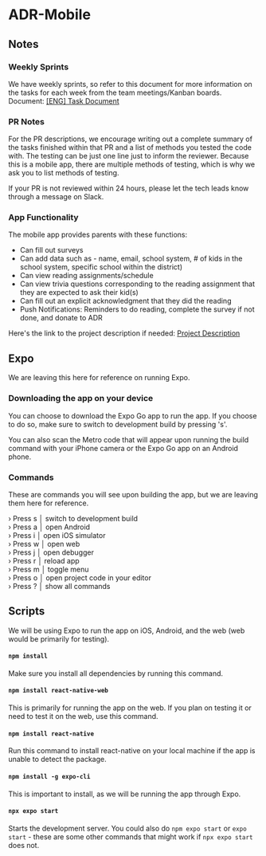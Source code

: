 # ADR-Mobile

## Notes

### Weekly Sprints
We have weekly sprints, so refer to this document for more information on the tasks for each week from the team meetings/Kanban boards.
Document: [[ENG] Task Document](https://docs.google.com/document/d/1g5TbIgoe8DSwe-ge1hGJ00EVvwB7iH6icC0brqSoiNI/edit?usp=sharing)

### PR Notes
For the PR descriptions, we encourage writing out a complete summary of the tasks finished within that PR and a list of 
methods you tested the code with. The testing can be just one line just to inform the reviewer. Because this is a mobile app,
there are multiple methods of testing, which is why we ask you to list methods of testing.

If your PR is not reviewed within 24 hours, please let the tech leads know through a message on Slack.

### App Functionality
The mobile app provides parents with these functions:
- Can fill out surveys
- Can add data such as - name, email, school system, # of kids in the school system, specific school within the district)
- Can view reading assignments/schedule
- Can view trivia questions corresponding to the reading assignment that they are expected to ask their kid(s)
- Can fill out an explicit acknowledgment that they did the reading
- Push Notifications: Reminders to do reading, complete the survey if not done, and donate to ADR

Here's the link to the project description if needed: [Project Description](https://docs.google.com/document/d/1y50XRpccxLHVL44KJC0-1UytJAYSf8k1pp2nCGeGgBs/edit)

## Expo
We are leaving this here for reference on running Expo.

### Downloading the app on your device
You can choose to download the Expo Go app to run the app. If you choose to do so, make sure to switch to development build by pressing 's'.

You can also scan the Metro code that will appear upon running the build command with your iPhone camera or the Expo Go app on an Android phone.

### Commands
These are commands you will see upon building the app, but we are leaving them here for reference.

› Press s │ switch to development build\
› Press a │ open Android\
› Press i │ open iOS simulator\
› Press w │ open web\
› Press j │ open debugger\
› Press r │ reload app\
› Press m │ toggle menu\
› Press o │ open project code in your editor\
› Press ? │ show all commands

## Scripts
We will be using Expo to run the app on iOS, Android, and the web (web would be primarily for testing).

#### `npm install`
Make sure you install all dependencies by running this command.

#### `npm install react-native-web`
This is primarily for running the app on the web. If you plan on testing it or need to test it on the web, use this command.

#### `npm install react-native`
Run this command to install react-native on your local machine if the app is unable to detect the package.

#### `npm install -g expo-cli`
This is important to install, as we will be running the app through Expo. 

#### `npx expo start`
Starts the development server. You could also do `npm expo start` or `expo start` - these are some other commands that might work if `npx expo start` does not.
